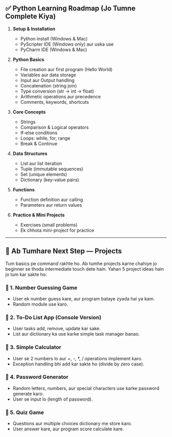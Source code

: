 ## ✅ Python Learning Roadmap (Jo Tumne Complete Kiya)

1. **Setup & Installation**

   * Python install (Windows & Mac)
   * PyScripter IDE (Windows only) aur uska use
   * PyCharm IDE (Windows & Mac)

2. **Python Basics**

   * File creation aur first program (Hello World)
   * Variables aur data storage
   * Input aur Output handling
   * Concatenation (string join)
   * Type conversion (str → int → float)
   * Arithmetic operations aur precedence
   * Comments, keywords, shortcuts

3. **Core Concepts**

   * Strings
   * Comparison & Logical operators
   * If-else conditions
   * Loops: while, for, range
   * Break & Continue

4. **Data Structures**

   * List aur list iteration
   * Tuple (immutable sequences)
   * Set (unique elements)
   * Dictionary (key-value pairs)

5. **Functions**

   * Function definition aur calling
   * Parameters aur return values

6. **Practice & Mini Projects**

   * Exercises (small problems)
   * Ek chhota mini-project for practice

---

## 🚀 Ab Tumhare Next Step — Projects

Tum basics pe command rakhte ho. Ab tumhe projects karne chahiye jo beginner se thoda intermediate touch dete hain. Yahan 5 project ideas hain jo tum kar sakte ho:

### 🔹 1. **Number Guessing Game**

* User ek number guess kare, aur program bataye zyada hai ya kam.
* Random module use karo.

### 🔹 2. **To-Do List App (Console Version)**

* User tasks add, remove, update kar sake.
* List aur dictionary ka use karke simple task manager banao.

### 🔹 3. **Simple Calculator**

* User se 2 numbers lo aur +, -, \*, / operations implement karo.
* Exception handling bhi add kar sakte ho (divide by zero case).

### 🔹 4. **Password Generator**

* Random letters, numbers, aur special characters use karke password generate karo.
* User se input lo (length of password).

### 🔹 5. **Quiz Game**

* Questions aur multiple choices dictionary me store karo.
* User answer kare, aur program score calculate kare.